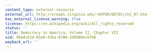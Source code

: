 ```yaml
---
content_type: external-resource
external_url: http://xroads.virginia.edu/~HYPER/DETOC/ch1_07.htm
has_external_license_warning: true
license: https://en.wikipedia.org/wiki/All_rights_reserved
status: ''
title: Democracy in America, Volume II, Chapter VII
uid: 9b44c61d-01e0-43ba-8706-2d9d89ec6768
wayback_url: ''
---
```

